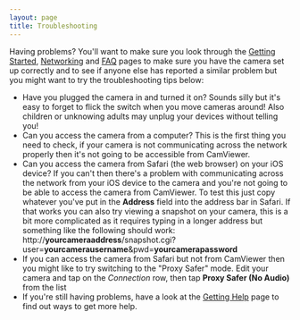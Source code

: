 ```yaml
---
layout: page
title: Troubleshooting
---
```


Having problems? You'll want to make sure you look through the [Getting Started](/getting-started), [Networking](/networking) and [FAQ](/faq) pages to make sure you have the camera set up correctly and to see if anyone else has reported a similar problem but you might want to try the troubleshooting tips below:

 * Have you plugged the camera in and turned it on? Sounds silly but it's easy to forget to flick the switch when you move cameras around! Also children or unknowing adults may unplug your devices without telling you!
 * Can you access the camera from a computer? This is the first thing you need to check, if your camera is not communicating across the network properly then it's not going to be accessible from CamViewer.
 * Can you access the camera from Safari (the web browser) on your iOS device? If you can't then there's a problem with communicating across the network from your iOS device to the camera and you're not going to be able to access the camera from CamViewer. To test this just copy whatever you've put in the **Address** field into the address bar in Safari. If that works you can also try viewing a snapshot on your camera, this is a bit more complicated as it requires typing in a longer address but something like the following should work:
    http://<strong>yourcameraaddress</strong>/snapshot.cgi?user=<strong>yourcamerausername</strong>&pwd=<strong>yourcamerapassword</strong>
 * If you can access the camera from Safari but not from CamViewer then you might like to try switching to the "Proxy Safer" mode. Edit your camera and tap on the *Connection* row, then tap **Proxy Safer (No Audio)** from the list
 * If you're still having problems, have a look at the [Getting Help](/getting-help) page to find out ways to get more help.